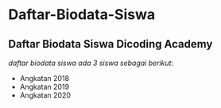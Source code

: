 # Daftar-Biodata-Siswa
Daftar Biodata Siswa Dicoding Academy
--
*daftar biodata siswa ada 3 siswa sebagai berikut:*
- Angkatan 2018
- Angkatan 2019
- Angkatan 2020
